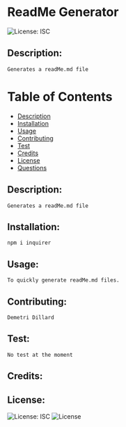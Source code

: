 # ReadMe Generator
  
  ![License: ISC](https://img.shields.io/badge/Demetri%20Dillard-ISC-brightgreen)

  ## Description:
    Generates a readMe.md file

  # Table of Contents

  - [Description](description)
  - [Installation](#installation)
  - [Usage](#usage)
  - [Contributing](#contributing)
  - [Test](#test)
  - [Credits](#credits)
  - [License](#license)
  - [Questions](#questions)

  ## Description:
    Generates a readMe.md file
  ## Installation:
    npm i inquirer
  ## Usage:
    To quickly generate readMe.md files.
  ## Contributing:
    Demetri Dillard
  ## Test:
    No test at the moment
  ## Credits:
    
  ## License:
  ![License: ISC](https://img.shields.io/badge/License-ISC-red)
  ![License](https://choosealicense.com/licenses/ISC/)